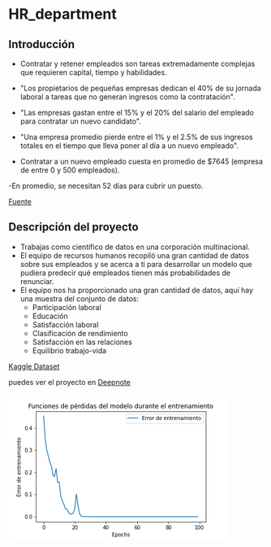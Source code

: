 # HR_department

## Introducción

- Contratar y retener empleados son tareas extremadamente complejas que requieren capital, tiempo y habilidades.

- "Los propietarios de pequeñas empresas dedican el 40% de su jornada laboral a tareas que no generan ingresos como la contratación".

- "Las empresas gastan entre el 15% y el 20% del salario del empleado para contratar un nuevo candidato".

- "Una empresa promedio pierde entre el 1% y el 2.5% de sus ingresos totales en el tiempo que lleva poner al día a un nuevo empleado".

- Contratar a un nuevo empleado cuesta en promedio de $7645 (empresa de entre 0 y 500 empleados).

-En promedio, se necesitan 52 días para cubrir un puesto.

[Fuente](https://toggl.com/blog/cost-of-hiring-an-employee)

## Descripción del proyecto

- Trabajas como científico de datos en una corporación multinacional.
- El equipo de recursos humanos recopiló una gran cantidad de datos sobre sus empleados y se acerca a ti para desarrollar un modelo que pudiera predecir qué empleados tienen más probabilidades de renunciar.
- El equipo nos ha proporcionado una gran cantidad de datos, aquí hay una muestra del conjunto de datos:
  - Participación laboral
  - Educación
  - Satisfacción laboral
  - Clasificación de rendimiento
  - Satisfacción en las relaciones
  - Equilibrio trabajo-vida

[Kaggle Dataset](https://www.kaggle.com/datasets/pavansubhasht/ibm-hr-analytics-attrition-dataset)

puedes ver el proyecto en [Deepnote](https://deepnote.com/workspace/faustino-correa-cc4ec6e7-da5e-4570-b1cf-432989db7d55/project/Human-Resources-512ef2d7-1572-48f8-b46e-70c1decc3795/%2FHR_department%2Fhr_department_notebook.ipynb)

![](images/error.png)

